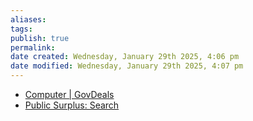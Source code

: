 ```yaml
---
aliases: 
tags: 
publish: true
permalink:
date created: Wednesday, January 29th 2025, 4:06 pm
date modified: Wednesday, January 29th 2025, 4:07 pm
---
```

- [Computer | GovDeals](https://www.govdeals.com/search?kWord=Computer "Computer | GovDeals")
- [Public Surplus: Search](https://m.publicsurplus.com/sms/browse/search?posting=p&slth=&page=12&sortBy=&keyWord=Computer&catId=-1&endHours=-1&startHours=-1&lowerPrice=0&higherPrice=0&milesLocation=-1&zipCode=&region= "Public Surplus: Search")
